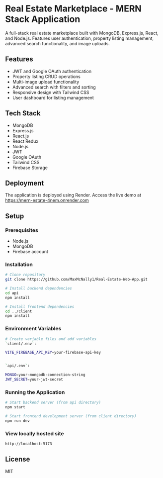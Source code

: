 # Real Estate Marketplace - MERN Stack Application

A full-stack real estate marketplace built with MongoDB, Express.js, React, and Node.js. Features user authentication, property listing management, advanced search functionality, and image uploads.

## Features

- JWT and Google OAuth authentication
- Property listing CRUD operations
- Multi-image upload functionality
- Advanced search with filters and sorting
- Responsive design with Tailwind CSS
- User dashboard for listing management

## Tech Stack

- MongoDB
- Express.js
- React.js
- React Redux 
- Node.js
- JWT
- Google OAuth
- Tailwind CSS
- Firebase Storage

## Deployment

The application is deployed using Render. Access the live demo at https://mern-estate-4nem.onrender.com

## Setup

### Prerequisites
- Node.js
- MongoDB
- Firebase account

### Installation
```bash
# Clone repository
git clone https://github.com/MaxMcNally1/Real-Estate-Web-App.git

# Install backend dependencies
cd api
npm install

# Install frontend dependencies
cd ../client
npm install
```

### Environment Variables

```bash
# Create variable files and add variables
`client/.env`:

VITE_FIREBASE_API_KEY=your-firebase-api-key


`api/.env`:

MONGO=your-mongodb-connection-string
JWT_SECRET=your-jwt-secret
```

### Running the Application
```bash
# Start backend server (from api directory)
npm start

# Start frontend development server (from client directory)
npm run dev
```

### View locally hosted site 
```bash
http://localhost:5173
```

## License
MIT

